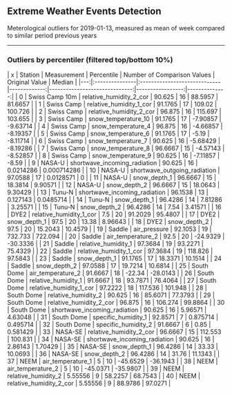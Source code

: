 <h2>Extreme Weather Events Detection</h2>
<p>Meterological outliers for 2019-01-13, measured as mean of week compared to similar period previous years</p>
<hr />
<h3>Outliers by percentiler (filtered top/bottom 10%)</h3>
| x | Station        | Measurement                  |   Percentile |   Number of Comparison Values |   Original Value |        Median |
|---:|:---------------|:-----------------------------|-------------:|------------------------------:|-----------------:|--------------:|
|  0 | Swiss Camp 10m | relative_humidity_2_cor      |     90.625   |                            16 |       88.5957    |  81.6657      |
|  1 | Swiss Camp     | relative_humidity_1_cor      |     91.1765  |                            17 |      109.02      | 100.726       |
|  2 | Swiss Camp     | relative_humidity_2_cor      |     96.875   |                            16 |      115.697     | 103.655       |
|  3 | Swiss Camp     | snow_temperature_10          |     91.1765  |                            17 |       -7.90857   |  -9.63714     |
|  4 | Swiss Camp     | snow_temperature_4           |     96.875   |                            16 |       -4.66857   |  -8.19357     |
|  5 | Swiss Camp     | snow_temperature_6           |     91.1765  |                            17 |       -5.19      |  -8.11714     |
|  6 | Swiss Camp     | snow_temperature_7           |     90.625   |                            16 |       -5.68429   |  -8.19286     |
|  7 | Swiss Camp     | snow_temperature_8           |     96.6667  |                            15 |       -4.57143   |  -8.52857     |
|  8 | Swiss Camp     | snow_temperature_9           |     90.625   |                            16 |       -7.11857   |  -8.59        |
|  9 | NASA-U         | shortwave_incoming_radiation |     90.625   |                            16 |        0.0214286 |   0.000714286 |
| 10 | NASA-U         | shortwave_outgoing_radiation |     97.0588  |                            17 |        0.0128571 |   0           |
| 11 | NASA-U         | snow_depth_1                 |     96.6667  |                            15 |       18.3814    |   9.90571     |
| 12 | NASA-U         | snow_depth_2                 |     96.6667  |                            15 |       18.0643    |   9.30429     |
| 13 | Tunu-N         | shortwave_incoming_radiation |     96.1538  |                            13 |        0.127143  |   0.0485714   |
| 14 | Tunu-N         | snow_depth_1                 |     96.4286  |                            14 |        7.81286   |   3.25571     |
| 15 | Tunu-N         | snow_depth_2                 |     96.4286  |                            14 |        7.54      |   3.41571     |
| 16 | DYE2           | relative_humidity_1_cor      |      7.5     |                            20 |       91.2029    |  95.4807      |
| 17 | DYE2           | snow_depth_1                 |     97.5     |                            20 |       13.38      |   8.96643     |
| 18 | DYE2           | snow_depth_2                 |     97.5     |                            20 |       15.2043    |  10.4579      |
| 19 | Saddle         | air_pressure                 |     92.1053  |                            19 |      732.733     | 722.094       |
| 20 | Saddle         | air_temperature_2            |     92.5     |                            20 |      -24.9329    | -30.3336      |
| 21 | Saddle         | relative_humidity_1          |     97.3684  |                            19 |       93.2271    |  75.4329      |
| 22 | Saddle         | relative_humidity_1_cor      |     97.3684  |                            19 |      118.826     |  97.5843      |
| 23 | Saddle         | snow_depth_1                 |     91.1765  |                            17 |       18.3371    |  10.1514      |
| 24 | Saddle         | snow_depth_2                 |     97.0588  |                            17 |       19.7214    |  10.6814      |
| 25 | South Dome     | air_temperature_2            |     91.6667  |                            18 |      -22.34      | -28.0143      |
| 26 | South Dome     | relative_humidity_1          |     91.6667  |                            18 |       93.7871    |  76.4064      |
| 27 | South Dome     | relative_humidity_1_cor      |     97.2222  |                            18 |      117.536     | 101.948       |
| 28 | South Dome     | relative_humidity_2          |     90.625   |                            16 |       85.6071    |  77.3793      |
| 29 | South Dome     | relative_humidity_2_cor      |     96.875   |                            16 |      106.274     |  99.8864      |
| 30 | South Dome     | shortwave_incoming_radiation |     90.625   |                            16 |        5.96571   |   4.63048     |
| 31 | South Dome     | specific_humidity_1          |     92.8571  |                             7 |        0.875714  |   0.495714    |
| 32 | South Dome     | specific_humidity_2          |     91.6667  |                             6 |        0.85      |   0.581429    |
| 33 | NASA-SE        | relative_humidity_2_cor      |     96.6667  |                            15 |      112.553     | 100.831       |
| 34 | NASA-SE        | shortwave_incoming_radiation |     90.625   |                            16 |        2.86143   |   1.70429     |
| 35 | NASA-SE        | snow_depth_1                 |     96.4286  |                            14 |       33.33      |  10.0693      |
| 36 | NASA-SE        | snow_depth_2                 |     96.4286  |                            14 |       31.76      |  11.1343      |
| 37 | NEEM           | air_temperature_1            |      5       |                            10 |      -45.6529    | -36.1943      |
| 38 | NEEM           | air_temperature_2            |      5       |                            10 |      -45.0371    | -35.9807      |
| 39 | NEEM           | relative_humidity_2          |      5.55556 |                             9 |       58.2257    |  68.7543      |
| 40 | NEEM           | relative_humidity_2_cor      |      5.55556 |                             9 |       88.9786    |  97.0271      |
